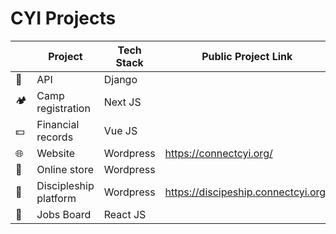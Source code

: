# CYI Projects

|    | **Project**           | **Tech Stack**  | **Public Project Link**             | **Status** |
|----|-----------------------|-----------------|-------------------------------------|------------|
| 🔗 | API                   | Django          |                                     | Testing    |
| 🏕️ | Camp registration     | Next JS         |                                     | Testing    |
| 💵 | Financial records     | Vue JS          |                                     | Dev        |
| 🌐 | Website               | Wordpress       | https://connectcyi.org/             | Published  |
| 🛒 | Online store          | Wordpress       |                                     | Testing    |
| 📖 | Discipleship platform | Wordpress       | https://discipeship.connectcyi.org/ | Published  |
| 💼 | Jobs Board            | React JS        |                                     | Dev        |
